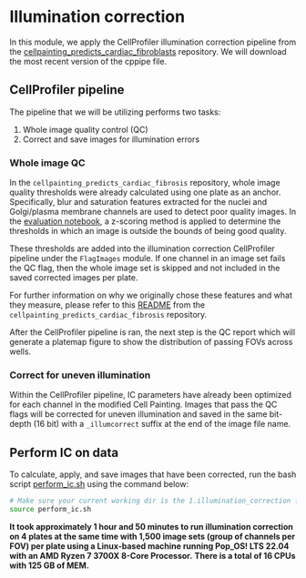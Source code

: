 # Illumination correction

In this module, we apply the CellProfiler illumination correction pipeline from the [cellpainting_predicts_cardiac_fibroblasts](https://github.com/WayScience/cellpainting_predicts_cardiac_fibrosis) repository.
We will download the most recent version of the cppipe file.

## CellProfiler pipeline

The pipeline that we will be utilizing performs two tasks:

1. Whole image quality control (QC)
2. Correct and save images for illumination errors

### Whole image QC

In the `cellpainting_predicts_cardiac_fibrosis` repository, whole image quality thresholds were already calculated using one plate as an anchor.
Specifically, blur and saturation features extracted for the nuclei and Golgi/plasma membrane channels are used to detect poor quality images.
In the [evaluation notebook](https://github.com/WayScience/cellpainting_predicts_cardiac_fibrosis/blob/main/1.preprocessing_data/1.evaluate_qc.ipynb), a z-scoring method is applied to determine the thresholds in which an image is outside the bounds of being good quality.

These thresholds are added into the illumination correction CellProfiler pipeline under the `FlagImages` module.
If one channel in an image set fails the QC flag, then the whole image set is skipped and not included in the saved corrected images per plate.

For further information on why we originally chose these features and what they measure, please refer to this [README](https://github.com/WayScience/cellpainting_predicts_cardiac_fibrosis/blob/main/1.preprocessing_data/README.md) from the `cellpainting_predicts_cardiac_fibrosis` repository.

After the CellProfiler pipeline is ran, the next step is the QC report which will generate a platemap figure to show the distribution of passing FOVs across wells.

### Correct for uneven illumination

Within the CellProfiler pipeline, IC parameters have already been optimized for each channel in the modified Cell Painting.
Images that pass the QC flags will be corrected for uneven illumination and saved in the same bit-depth (16 bit) with a `_illumcorrect` suffix at the end of the image file name.

## Perform IC on data

To calculate, apply, and save images that have been corrected, run the bash script [perform_ic.sh](./perform_ic.sh) using the command below:

```bash
# Make sure your current working dir is the 1.illumination_correction folder
source perform_ic.sh
```

**It took approximately 1 hour and 50 minutes to run illumination correction on 4 plates at the same time with 1,500 image sets (group of channels per FOV) per plate using a Linux-based machine running Pop_OS! LTS 22.04 with an AMD Ryzen 7 3700X 8-Core Processor.**
**There is a total of 16 CPUs with 125 GB of MEM.**
